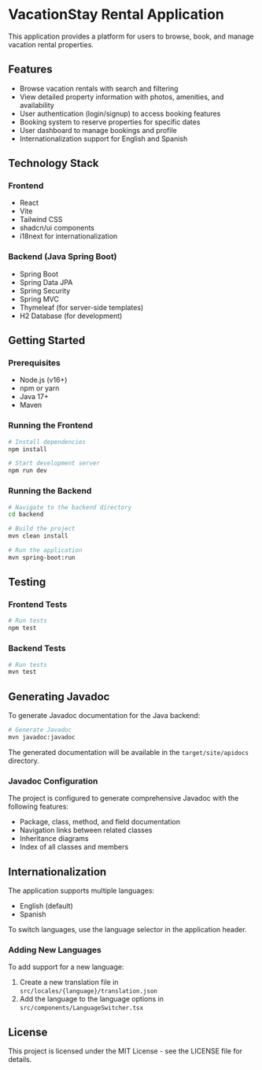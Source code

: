 # VacationStay Rental Application

This application provides a platform for users to browse, book, and manage vacation rental properties.

## Features

- Browse vacation rentals with search and filtering
- View detailed property information with photos, amenities, and availability
- User authentication (login/signup) to access booking features
- Booking system to reserve properties for specific dates
- User dashboard to manage bookings and profile
- Internationalization support for English and Spanish

## Technology Stack

### Frontend
- React
- Vite
- Tailwind CSS
- shadcn/ui components
- i18next for internationalization

### Backend (Java Spring Boot)
- Spring Boot
- Spring Data JPA
- Spring Security
- Spring MVC
- Thymeleaf (for server-side templates)
- H2 Database (for development)

## Getting Started

### Prerequisites
- Node.js (v16+)
- npm or yarn
- Java 17+
- Maven

### Running the Frontend
```bash
# Install dependencies
npm install

# Start development server
npm run dev
```

### Running the Backend
```bash
# Navigate to the backend directory
cd backend

# Build the project
mvn clean install

# Run the application
mvn spring-boot:run
```

## Testing

### Frontend Tests
```bash
# Run tests
npm test
```

### Backend Tests
```bash
# Run tests
mvn test
```

## Generating Javadoc

To generate Javadoc documentation for the Java backend:

```bash
# Generate Javadoc
mvn javadoc:javadoc
```

The generated documentation will be available in the `target/site/apidocs` directory.

### Javadoc Configuration

The project is configured to generate comprehensive Javadoc with the following features:
- Package, class, method, and field documentation
- Navigation links between related classes
- Inheritance diagrams
- Index of all classes and members

## Internationalization

The application supports multiple languages:
- English (default)
- Spanish

To switch languages, use the language selector in the application header.

### Adding New Languages

To add support for a new language:
1. Create a new translation file in `src/locales/{language}/translation.json`
2. Add the language to the language options in `src/components/LanguageSwitcher.tsx`

## License

This project is licensed under the MIT License - see the LICENSE file for details.